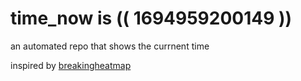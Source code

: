 # time_now is (( 1694959200149 ))

an automated repo that shows the currnent time

inspired by [breakingheatmap](https://github.com/breakingheatmap/breakingheatmap)